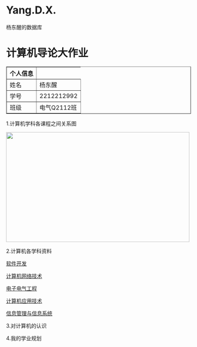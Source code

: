 # Yang.D.X.
杨东醒的数据库
<!DOCTYPE html>
<html>
<head>
<meta charset="utf-8">
<title>计算机导论大作业</title>
</head>
<body>
 
<h1>计算机导论大作业</h1>
<table border="1">
    <tr>
        <th>个人信息</th>
    </tr>
    <tr>
        <td>姓名</td>
        <td>杨东醒</td>
    </tr>
    <tr>
        <td>学号</td>
        <td>2212212992</td>
    </tr>
    <tr>
        <td>班级</td>
        <td>电气Q2112班</td>
    </tr>
</table>

<p>1.计算机学科各课程之间关系图</p>
<p><img src="计算机.jpg" width="500" height="300"/></p>
<p>2.计算机各学科资料</p>
<p><a href="https://baike.so.com/doc/5327763-5562935.html" target="_blank">软件开发</a></p>
<p><a href="https://baike.so.com/doc/9325-9655.html" target="_blank">计算机网络技术</a></p>
<p><a href="https://baike.so.com/doc/7610204-7884299.html" target="_blank">电子电气工程</a></p>
<p><a href="https://baike.so.com/doc/143897-152044.html" target="_blank">计算机应用技术</a></p>
<p><a href="https://baike.so.com/doc/834511-882556.html" target="_blank">信息管理与信息系统</a></p>
<p>3.对计算机的认识</p>
<P></P>
<p>4.我的学业规划</p>

</body>
</html>
